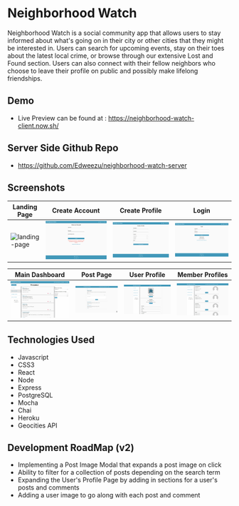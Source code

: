 # Neighborhood Watch

Neighborhood Watch is a social community app that allows users to stay informed about what's going on in their city or other cities that they might be interested in. Users can search for upcoming events, stay on their toes about the latest local crime, or browse through our extensive Lost and Found section. Users can also connect with their fellow neighbors who choose to leave their profile on public and possibly make lifelong friendships.

## Demo

- Live Preview can be found at : https://neighborhood-watch-client.now.sh/


## Server Side Github Repo

- https://github.com/Edweezu/neighborhood-watch-server


## Screenshots

|  Landing Page  | Create Account | Create Profile |  Login |  
| -- | -- | -- | -- | 
| <img src="./readme-images/landing-page.png" alt="landing-page" width="600"/> | <img src="./readme-images/create-account.png" alt="create-account" width="600"/> |  <img src="./readme-images/create-profile.png" alt="create-profile" width="600" /> |  <img src="./readme-images/login.png" alt="login" width="600" />


|  Main Dashboard  |  Post Page  |  User Profile  | Member Profiles | 
| -- | -- | -- | -- |
| <img src="./readme-images/dashboard.png" alt="dashboard" width="600"/> | <img src="./readme-images/post-page.png" alt="post-page" width="600"/> | <img src="./readme-images/profile-page.png" alt="user-profile" width="600"/> | <img src="./readme-images/member-profiles.png" alt="member-profiles" width="600"/>


## Technologies Used
  - Javascript
  - CSS3
  - React
  - Node
  - Express
  - PostgreSQL
  - Mocha
  - Chai
  - Heroku
  - Geocities API
  


## Development RoadMap (v2)
 - Implementing a Post Image Modal that expands a post image on click
 - Ability to filter for a collection of posts depending on the search term
 - Expanding the User's Profile Page by adding in sections for a user's posts and comments
 - Adding a user image to go along with each post and comment 